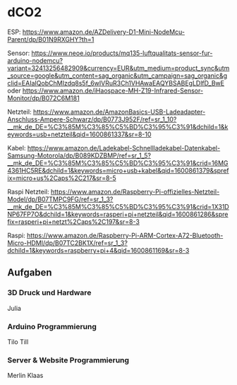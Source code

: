 <h1>dCO2</h1>



ESP: https://www.amazon.de/AZDelivery-D1-Mini-NodeMcu-Parent/dp/B01N9RXGHY?th=1

Sensor: https://www.neoe.io/products/mq135-luftqualitats-sensor-fur-arduino-nodemcu?variant=32413256482909&currency=EUR&utm_medium=product_sync&utm_source=google&utm_content=sag_organic&utm_campaign=sag_organic&gclid=EAIaIQobChMIzdq8s5f_6wIVRuR3Ch1VHAwaEAQYBSABEgLDlfD_BwE oder https://www.amazon.de/iHaospace-MH-Z19-Infrared-Sensor-Monitor/dp/B072C6M181

Netzteil: https://www.amazon.de/AmazonBasics-USB-Ladeadapter-Anschluss-Ampere-Schwarz/dp/B0773J952F/ref=sr_1_10?__mk_de_DE=%C3%85M%C3%85%C5%BD%C3%95%C3%91&dchild=1&keywords=usb+netzteil&qid=1600861337&sr=8-10

Kabel: https://www.amazon.de/Ladekabel-Schnellladekabel-Datenkabel-Samsung-Motorola/dp/B089KDZBMP/ref=sr_1_5?__mk_de_DE=%C3%85M%C3%85%C5%BD%C3%95%C3%91&crid=16MG4361HC5RE&dchild=1&keywords=micro+usb+kabel&qid=1600861379&sprefix=micro+us%2Caps%2C217&sr=8-5

Raspi Netzteil: https://www.amazon.de/Raspberry-Pi-offizielles-Netzteil-Model/dp/B07TMPC9FG/ref=sr_1_3?__mk_de_DE=%C3%85M%C3%85%C5%BD%C3%95%C3%91&crid=1X31DNP67FP7O&dchild=1&keywords=rasperi+pi+netzteil&qid=1600861286&sprefix=rasperi+pi+netzt%2Caps%2C197&sr=8-3

Raspi: https://www.amazon.de/Raspberry-Pi-ARM-Cortex-A72-Bluetooth-Micro-HDMI/dp/B07TC2BK1X/ref=sr_1_3?dchild=1&keywords=raspberry+pi+4&qid=1600861169&sr=8-3


<h2>Aufgaben</h2>

<h3>3D Druck und Hardware</h3>
  Julia
  
<h3>Arduino Programmierung</h3>
  Tilo
  Till
 
<h3>Server & Website Programmierung</h3>
  Merlin
  Klaas

